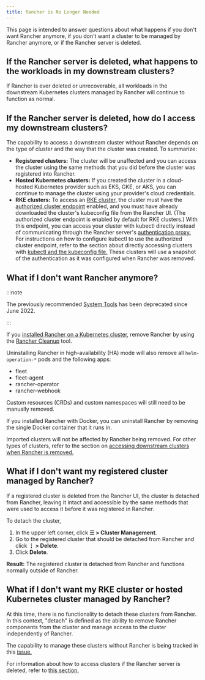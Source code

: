 ```yaml
---
title: Rancher is No Longer Needed
---
```


<head>
  <link rel="canonical" href="https://ranchermanager.docs.rancher.com/faq/rancher-is-no-longer-needed"/>
</head>

This page is intended to answer questions about what happens if you don't want Rancher anymore, if you don't want a cluster to be managed by Rancher anymore, or if the Rancher server is deleted.


## If the Rancher server is deleted, what happens to the workloads in my downstream clusters?

If Rancher is ever deleted or unrecoverable, all workloads in the downstream Kubernetes clusters managed by Rancher will continue to function as normal.

## If the Rancher server is deleted, how do I access my downstream clusters?

The capability to access a downstream cluster without Rancher depends on the type of cluster and the way that the cluster was created. To summarize:

- **Registered clusters:** The cluster will be unaffected and you can access the cluster using the same methods that you did before the cluster was registered into Rancher.
- **Hosted Kubernetes clusters:** If you created the cluster in a cloud-hosted Kubernetes provider such as EKS, GKE, or AKS, you can continue to manage the cluster using your provider's cloud credentials.
- **RKE clusters:** To access an [RKE cluster,](../cluster-deployment/launch-kubernetes-with-rancher.md) the cluster must have the [authorized cluster endpoint](../about-rancher/architecture/communicating-with-downstream-clusters.md#4-authorized-cluster-endpoint) enabled, and you must have already downloaded the cluster's kubeconfig file from the Rancher UI. (The authorized cluster endpoint is enabled by default for RKE clusters.) With this endpoint, you can access your cluster with kubectl directly instead of communicating through the Rancher server's [authentication proxy.](../about-rancher/architecture/communicating-with-downstream-clusters.md#1-the-authentication-proxy) For instructions on how to configure kubectl to use the authorized cluster endpoint, refer to the section about directly accessing clusters with [kubectl and the kubeconfig file.](../cluster-admin/manage-clusters/access-clusters/use-kubectl-and-kubeconfig.md#authenticating-directly-with-a-downstream-cluster) These clusters will use a snapshot of the authentication as it was configured when Rancher was removed.

## What if I don't want Rancher anymore?

:::note

The previously recommended [System Tools](../reference-guides/system-tools.md) has been deprecated since June 2022.

:::

If you [installed Rancher on a Kubernetes cluster,](../installation-and-upgrade/install-rancher.md) remove Rancher by using the [Rancher Cleanup](https://github.com/rancher/rancher-cleanup) tool.

Uninstalling Rancher in high-availability (HA) mode will also remove all `helm-operation-*` pods and the following apps:

- fleet
- fleet-agent
- rancher-operator
- rancher-webhook

Custom resources (CRDs) and custom namespaces will still need to be manually removed.

If you installed Rancher with Docker, you can uninstall Rancher by removing the single Docker container that it runs in.

Imported clusters will not be affected by Rancher being removed. For other types of clusters, refer to the section on [accessing downstream clusters when Rancher is removed.](#if-the-rancher-server-is-deleted-how-do-i-access-my-downstream-clusters)

## What if I don't want my registered cluster managed by Rancher?

If a registered cluster is deleted from the Rancher UI, the cluster is detached from Rancher, leaving it intact and accessible by the same methods that were used to access it before it was registered in Rancher.

To detach the cluster,

1. In the upper left corner, click **☰ > Cluster Management**.
2. Go to the registered cluster that should be detached from Rancher and click **⋮ > Delete**.
3. Click **Delete**.

**Result:** The registered cluster is detached from Rancher and functions normally outside of Rancher.

## What if I don't want my RKE cluster or hosted Kubernetes cluster managed by Rancher?

At this time, there is no functionality to detach these clusters from Rancher. In this context, "detach" is defined as the ability to remove Rancher components from the cluster and manage access to the cluster independently of Rancher.

The capability to manage these clusters without Rancher is being tracked in this [issue.](https://github.com/rancher/rancher/issues/25234)

For information about how to access clusters if the Rancher server is deleted, refer to [this section.](#if-the-rancher-server-is-deleted-how-do-i-access-my-downstream-clusters)
